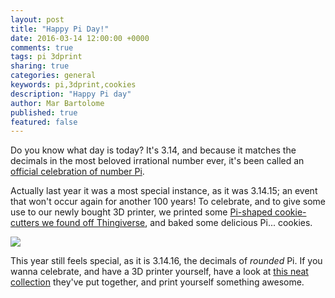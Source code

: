 ```yaml
---
layout: post
title: "Happy Pi Day!"
date: 2016-03-14 12:00:00 +0000
comments: true
tags: pi 3dprint
sharing: true
categories: general
keywords: pi,3dprint,cookies
description: "Happy Pi day"
author: Mar Bartolome
published: true
featured: false
---
```


Do you know what day is today? It's 3.14, and because it matches the
decimals in the most beloved irrational number ever, it's been called an
[official celebration of number Pi](https://en.wikipedia.org/wiki/Pi_Day).

Actually last year it was a most special instance, as it was 3.14.15; an
event that won't occur again for another 100 years! To celebrate, and to
give some use to our newly bought 3D printer, we printed some [Pi-shaped
cookie-cutters we found off Thingiverse](http://www.thingiverse.com/thing:28882),
and baked some delicious Pi... cookies.

<img src="https://thingiverse-production-new.s3.amazonaws.com/renders/42/94/15/17/a7/IMG_20150312_223708_preview_featured.jpg" />

This year still feels special, as it is 3.14.16, the decimals of *rounded* Pi.
If you wanna celebrate, and have a 3D printer yourself, have a look at
[this neat collection](http://www.thingiverse.com/thing:28882) they've put
together, and print yourself something awesome.
